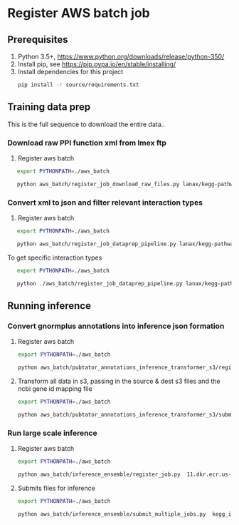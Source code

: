 
# Register AWS batch job

## Prerequisites
1. Python 3.5+, https://www.python.org/downloads/release/python-350/ 
2. Install pip, see https://pip.pypa.io/en/stable/installing/ 
3. Install dependencies for this project
    ```bash
    pip install -r source/requirements.txt
    ``` 



## Training data prep
This is the full sequence to download the entire data..

### Download raw PPI function xml from Imex ftp

 1. Register aws batch
 
 ```bash
    export PYTHONPATH=./aws_batch

    python aws_batch/register_job_download_raw_files.py lanax/kegg-pathway-extractor:latest "<bucket>"

 ```
 
 
### Convert xml to json and filter relevant interaction types

 1. Register aws batch
 
 ```bash
    export PYTHONPATH=./aws_batch

    python aws_batch/register_job_dataprep_pipeline.py lanax/kegg-pathway-extractor:latest "<bucket>"

 ```
 To get specific interaction types
     
 ```bash
    export PYTHONPATH=./aws_batch

    python ./aws_batch/register_job_dataprep_pipeline.py lanax/kegg-pathway-extractor:latest aegovan-data "direct interaction,association,colocalization,phosphorylation,dephosphorylation,cleavage,enzymatic reaction,protein cleavage,methylation,ubiquitination,adp ribosylation,gtpase reaction,acetylation,covalent binding,deacetylation,demethylation,disulfide bond,atpase reaction,physical interaction,deubiquitination,hydroxylation,glycosylation,genetic interaction,putative self interaction,redox reaction,sumoylation,rna cleavage,self interaction,lipid cleavage,phosphotransfer,neddylation,palmitoylation,deamination,ampylation,demyristoylation,dna cleavage,transglutamination,deamidation,phospholipase reaction,deneddylation,depalmitoylation,dna elongation,isomerase reaction,proline isomerization  reaction"
 ```

## Running inference

### Convert gnormplus annotations into inference json formation 

1. Register aws batch

     ```bash
    export PYTHONPATH=./aws_batch

    python aws_batch/pubtator_annotations_inference_transformer_s3/register_job.py  lanax/kegg-pathway-extractor:latest s3://aegovan-data  --job-name ppi_pubmedinference_dataprep  --cpus 4   
    
    ```

2. Transform all data in s3, passing in the source & dest s3 files and the ncbi gene id mapping file
    ```bash
    export PYTHONPATH=./aws_batch

    python aws_batch/pubtator_annotations_inference_transformer_s3/submit_multiple_jobs.py  lanax/kegg-pathway-extractor:latest s3://aegovan-data  ppi_pubmedinference_dataprep  queue s3://aegovan-data/pubmed_json_parts_annotation_iseries/ s3://aegovan-data/pubmed_asbtract/inference_multi/ s3://aegovan-data/settings/HUMAN_9606_idmapping.dat
    
    ```

### Run large scale inference

 1. Register aws batch
 
    ```bash
    export PYTHONPATH=./aws_batch

    python aws_batch/inference_ensemble/register_job.py  11.dkr.ecr.us-east-2.amazonaws.com/ppi-extractor:inf-gpu-1.0.0-202001250025 s3://aegovan-data  --job-name kegg_inference_multi  --cpus 4   
    
    ```
    
 2. Submits files for inference
 
    ```bash
    export PYTHONPATH=./aws_batch

    python aws_batch/inference_ensemble/submit_multiple_jobs.py  kegg_inference_multi:6 gpu99  s3://aegovan-data/pubmed_asbtract/inference_multi/  s3://aegovan-data/pubmed_asbtract/predictions_multi/ s3://aegovan-data/results/ppi-bert-2019-11-24-17-25-37-406/output/model.tar.gz,s3://aegovan-data/results/ppi-bert-2019-11-24-17-23-34-503/output/model.tar.gz,s3://aegovan-data/results/ppi-bert-2019-11-24-17-22-16-517/output/model.tar.gz,s3://aegovan-data/results/ppi-bert-2019-11-24-17-18-42-192/output/model.tar.gz,s3://aegovan-data/results/ppi-bert-2019-11-24-17-16-59-176/output/model.tar.gz,s3://aegovan-data/results/ppi-bert-2019-11-24-17-15-51-079/output/model.tar.gz,s3://aegovan-data/results/ppi-bert-2019-11-24-17-14-21-187/output/model.tar.gz,s3://aegovan-data/results/ppi-bert-2019-11-24-17-11-07-931/output/model.tar.gz,s3://aegovan-data/results/ppi-bert-2019-11-24-17-12-37-190/output/model.tar.gz,s3://aegovan-data/results/ppi-bert-2019-11-24-17-09-56-491/output/model.tar.gz PpiMulticlassDatasetFactory --positives-filter-threshold 0.99
    
    ```